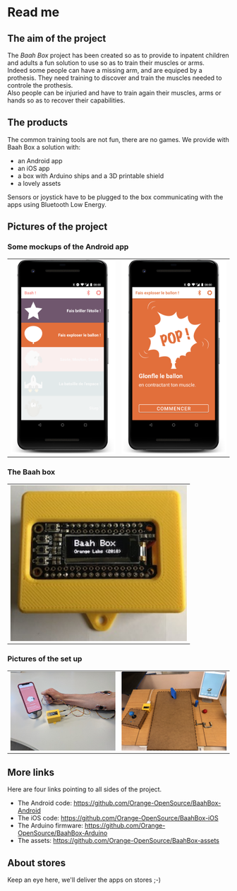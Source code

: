 # Read me

## The aim of the project

The _Baah Box_ project has been created so as to provide to inpatent children and adults a fun solution to use so as to train their muscles or arms.  
Indeed some people can have a missing arm, and are equiped by a prothesis. They need training to discover and train the muscles needed to controle the prothesis.  
Also people can be injuried and have to train again their muscles, arms or hands so as to recover their capabilities.  

## The products

The common training tools are not fun, there are no games. We provide with Baah Box a solution with:

* an Android app
* an iOS app
* a box with Arduino ships and a 3D printable shield
* a lovely assets


Sensors or joystick have to be plugged to the box communicating with the apps using Bluetooth Low Energy.


## Pictures of the project

### Some mockups of the Android app

<table>
	<tr>
		<td>
			<img
				src="https://github.com/Orange-OpenSource/BaahBox-Android/blob/master/doc/img_device_menu.png" 
				title="The main menu (version 0.6.0 of the app)"alt="The main menu (version 0.6.0 of the app)"
				width="300">
		</td>
		<td>
			<img
				src="https://github.com/Orange-OpenSource/BaahBox-Android/blob/master/doc/img_device_game_balloon.png"
				title="The balloon game (version 0.6.0 of the app)"
				alt="The balloon game (version 0.6.0 of the app)"
				width="300">
		</td>
	</tr>
</table>


### The Baah box

<table>
	<tr>
		<td>
			<img 
				src="https://github.com/Orange-OpenSource/BaahBox-Android/blob/master/doc/img_baahbox.jpg"
				title="The Baah Box with 3Dprintable shield conncted in BLE to apps"
				alt="The Baah Box with 3Dprintable shield conncted in BLE to apps"
				width="400">
		</td>
	</tr>
</table>


### Pictures of the set up

<table>
	<tr>
		<td>
			<img
				src="https://github.com/Orange-OpenSource/BaahBox-Android/blob/master/doc/img_setup_sensors.jpg"
				alt="Sensors on arm to train plugged to the box connected in BLE to iOS app"
				title="Sensors on arm to train plugged to the box connected in BLE to iOS app"
				width="500">
		</td>
		<td>
			<img
				src="https://github.com/Orange-OpenSource/BaahBox-Android/blob/master/doc/img_setup_joystick.jpeg"
				alt="Set up with plates and joystick plugged to the box connected to the iPad"
				title="Set up with plates and joystick plugged to the box connected to the iPad"
				width="500">
		</td>
	</tr>
</table>



## More links

Here are four links pointing to all sides of the project.

* The Android code: https://github.com/Orange-OpenSource/BaahBox-Android
* The iOS code: https://github.com/Orange-OpenSource/BaahBox-iOS
* The Arduino firmware: https://github.com/Orange-OpenSource/BaahBox-Arduino
* The assets: https://github.com/Orange-OpenSource/BaahBox-assets


## About stores

Keep an eye here, we'll deliver the apps on stores ;-)

